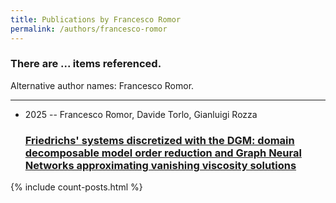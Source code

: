```yaml
---
title: Publications by Francesco Romor
permalink: /authors/francesco-romor
---
```


<h3 id="number-posts">There are ... items referenced.</h3>
<p id='info-authors'>Alternative author names: Francesco Romor.</p>
<hr />
<ul class="post-list">
<li><span class='post-meta'>2025 -- Francesco Romor, Davide Torlo, Gianluigi Rozza</span><h3><a class='post-link' href="{{ site.baseurl }}/friedrichs-systems-discretized-with-the-dgm-domain-decomposable-model-order-reduction-and-graph-neural-networks-approximating-vanishing-viscosity-solutions">Friedrichs' systems discretized with the DGM: domain decomposable model order reduction and Graph Neural Networks approximating vanishing viscosity solutions</a></h3></li>

</ul>
{% include count-posts.html %}
